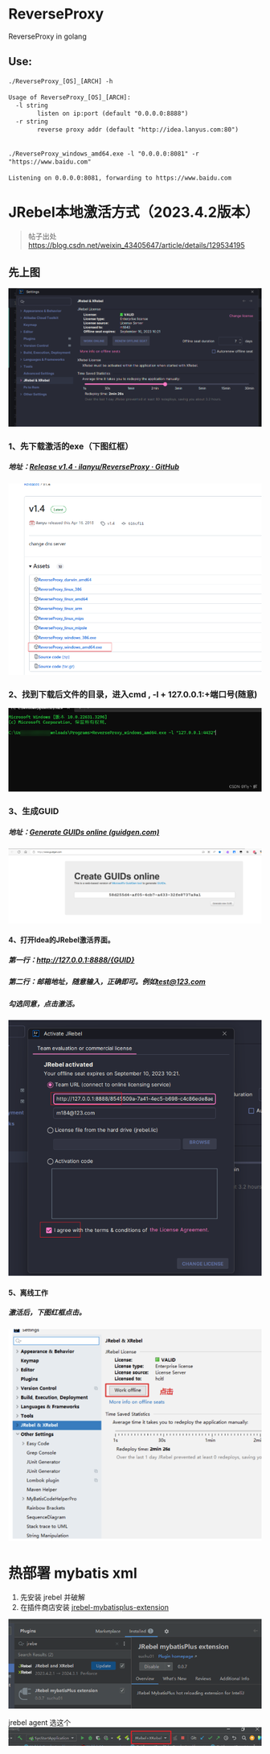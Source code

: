 # ReverseProxy
ReverseProxy in golang

## Use:

	./ReverseProxy_[OS]_[ARCH] -h
	
	Usage of ReverseProxy_[OS]_[ARCH]:
	  -l string
	        listen on ip:port (default "0.0.0.0:8888")
	  -r string
	        reverse proxy addr (default "http://idea.lanyus.com:80")


	./ReverseProxy_windows_amd64.exe -l "0.0.0.0:8081" -r "https://www.baidu.com"
	
	Listening on 0.0.0.0:8081, forwarding to https://www.baidu.com

# JRebel本地激活方式（2023.4.2版本）

> 帖子出处 https://blog.csdn.net/weixin_43405647/article/details/129534195



## 先上图

![img](.README_imgs/ea038ee1f13236e6407b161b323f6d59.png)

### 1、先下载激活的exe（下图红框）

##### 地址：[Release v1.4 · ilanyu/ReverseProxy · GitHub](https://github.com/ilanyu/ReverseProxy/releases/tag/v1.4)

![img](.README_imgs/4bf8e0f7c0828ca5a396972b70f04f45.png)



### 2、找到下载后文件的目录，进入cmd , -l + 127.0.0.1:+端口号(随意)

![img](.README_imgs/ece913d651f8505deb6e37646e70123c.png)

### 3、生成GUID

##### 地址：[Generate GUIDs online (guidgen.com)](https://www.guidgen.com/)

![img](.README_imgs/3353700f371f1aa7f4e0aa662e4a4034.png)

#### 4、打开Idea的JRebel激活界面。

##### 第一行：http://127.0.0.1:8888/{GUID}

##### 第二行：邮箱地址，随意输入，正确即可。例如[test@123.com](mailto:test@123.com)

##### 勾选同意，点击激活。

![img](.README_imgs/1728fb57c6441a8c007304b79247f9cc.png)

#### 5、离线工作

##### 激活后，下图红框点击。

![img](.README_imgs/3b2354a851b72de703b589e016128993.png)



# 热部署 mybatis xml

1. 先安装 jrebel 并破解
2. 在插件商店安装 [jrebel-mybatisplus-extension](https://plugins.jetbrains.com/plugin/12682-jrebel-mybatisplus-extension)

![image-20240820143825638](.README_imgs/image-20240820143825638.png)

jrebel agent 选这个
![image-20240820143849643](.README_imgs/image-20240820143849643.png)
